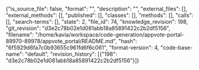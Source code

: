 {"is_source_file": false, "format": "", "description": "", "external_files": [], "external_methods": [], "published": [], "classes": [], "methods": [], "calls": [], "search-terms": [], "state": 2, "file_id": 74, "knowledge_revision": 198, "git_revision": "d3e2c78b02e1d081abb18a85891422c2b2df5156", "filename": "/home/kavia/workspace/code-generation/appvote-portal-89970-89978/appvote_portal/README.md", "hash": "6f5929d6fa7c0b93655c961fd6f6c061", "format-version": 4, "code-base-name": "default", "revision_history": [{"198": "d3e2c78b02e1d081abb18a85891422c2b2df5156"}]}